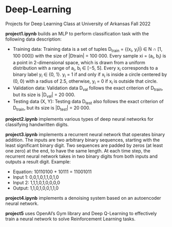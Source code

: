 # Deep-Learning

Projects for Deep Learning Class at University of Arkansas Fall 2022

**project1.ipynb** builds an MLP to perform classification task with the following data description:
* Training data: Training data is a set of tuples D<sub>train</sub> = {(x<sub>i</sub>, y<sub>i</sub>)|i ∈ N ∩ [1, 100 000]} with the size of |Dtrain| = 100 000. Every sample xi = (a<sub>i</sub>, b<sub>i</sub>) is a point in 2-dimensional space, which is drawn from a uniform distribution with a range of a<sub>i</sub>, b<sub>i</sub> ∈ [−5, 5]. Every x<sub>i</sub> corresponds to a binary label y<sub>i</sub> ∈ {0, 1}. y<sub>i</sub> = 1 if and only if x<sub>i</sub> is inside a circle centered by (0, 0) with a radius of 2.5, otherwise, y<sub>i</sub> = 0 if x<sub>i</sub> is outside that circle. 
* Validation data: Validation data D<sub>val</sub> follows the exact criterion of D<sub>train</sub>, but its size is |D<sub>val</sub>| = 20 000.
* Testing data (X, Y): Testing data D<sub>test</sub> also follows the exact criterion of D<sub>train</sub>, but its size is |D<sub>test</sub>| =
20 000.

**project2.ipynb** implements various types of deep neural networks for classifying handwritten digits.

**project3.ipynb** implements a recurrent neural network that operates binary addition. The inputs are two arbitrary binary sequences, starting with the least significant binary digit. Two sequences are  padded by zeros (at least one zero) at the end, to have the same length. At each time step, the recurrent
neural network takes in two binary digits from both inputs and outputs a result digit.
Example:
* Equation: 10110100 + 10111 = 11001011
* Input 1: 0,0,1,0,1,1,0,1,0
* Input 2: 1,1,1,0,1,0,0,0,0
* Output: 1,1,0,1,0,0,1,1,0

**project4.ipynb** implements a denoising system based on an autoencoder neural network.

**project5** uses OpenAI’s Gym library and Deep Q-Learning to effectively train a neural network to solve Reinforcement Learning tasks.
